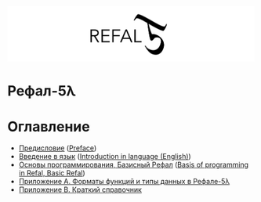 ![Banner](banner.png) 

# Рефал-5λ

# Оглавление
* [Предисловие](1-foreword.md) ([Preface](1-foreword.en.md))
* [Введение в язык](2-intro.md) ([Introduction in language (English)](2-intro.en.md))
* [Основы программирования, Базисный Рефал](3-basics.md)
  ([Basis of programming in Refal, Basic Refal](3-basics.en.md))
* [Приложение A. Форматы функций и типы данных в Рефале-5λ](A-formats-and-types.md)
* [Приложение B. Краткий справочник](B-reference.md)
